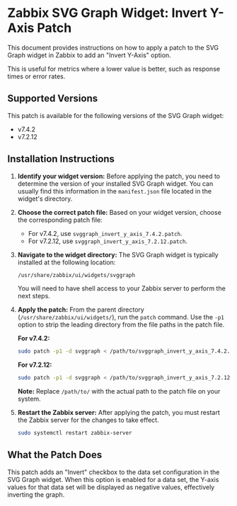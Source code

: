 # Zabbix SVG Graph Widget: Invert Y-Axis Patch

This document provides instructions on how to apply a patch to the SVG Graph widget in Zabbix to add an "Invert Y-Axis" option.

This is useful for metrics where a lower value is better, such as response times or error rates.

## Supported Versions

This patch is available for the following versions of the SVG Graph widget:

*   v7.4.2
*   v7.2.12

## Installation Instructions

1.  **Identify your widget version:**
    Before applying the patch, you need to determine the version of your installed SVG Graph widget. You can usually find this information in the `manifest.json` file located in the widget's directory.

2.  **Choose the correct patch file:**
    Based on your widget version, choose the corresponding patch file:

    *   For v7.4.2, use `svggraph_invert_y_axis_7.4.2.patch`.
    *   For v7.2.12, use `svggraph_invert_y_axis_7.2.12.patch`.

3.  **Navigate to the widget directory:**
    The SVG Graph widget is typically installed at the following location:

    ```bash
    /usr/share/zabbix/ui/widgets/svggraph
    ```

    You will need to have shell access to your Zabbix server to perform the next steps.

4.  **Apply the patch:**
    From the parent directory (`/usr/share/zabbix/ui/widgets/`), run the `patch` command. Use the `-p1` option to strip the leading directory from the file paths in the patch file.

    **For v7.4.2:**
    ```bash
    sudo patch -p1 -d svggraph < /path/to/svggraph_invert_y_axis_7.4.2.patch
    ```

    **For v7.2.12:**
    ```bash
    sudo patch -p1 -d svggraph < /path/to/svggraph_invert_y_axis_7.2.12.patch
    ```

    **Note:** Replace `/path/to/` with the actual path to the patch file on your system.

5.  **Restart the Zabbix server:**
    After applying the patch, you must restart the Zabbix server for the changes to take effect.

    ```bash
    sudo systemctl restart zabbix-server
    ```

## What the Patch Does

This patch adds an "Invert" checkbox to the data set configuration in the SVG Graph widget. When this option is enabled for a data set, the Y-axis values for that data set will be displayed as negative values, effectively inverting the graph.